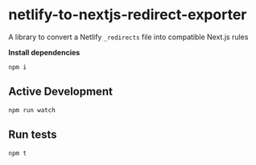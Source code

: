# netlify-to-nextjs-redirect-exporter

A library to convert a Netlify `_redirects` file into compatible Next.js rules

**Install dependencies**

```shell
npm i
```

## Active Development

```shell
npm run watch
```

## Run tests

```shell
npm t
```
